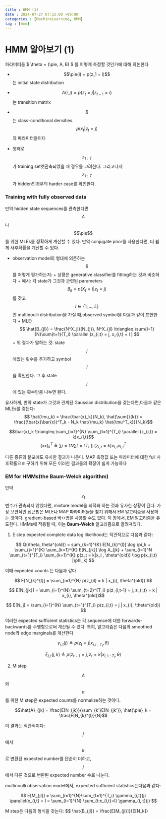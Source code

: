 ```yaml
---
title : HMM (1)
date : 2024-07-27 07:15:00 +09:00
categories : [MachineLearning, HMM]
tag : [hmm]
---
```

<script src="https://cdn.mathjax.org/mathjax/latest/MathJax.js?config=TeX-AMS-MML_HTMLorMML" type="text/javascript"></script>

# HMM 알아보기 (1)

파라미터들 $ \theta = (\pie, A, B) $ 를 어떻게 측정할 것인가에 대해 의논한다
+ $$\pie(i) = p(z_1 = i)$$는 initial state distribution 
+ $$A(i,j) = p(z_t =j | z_{t-1} = i)$$는 transition matrix 
+ $$B$$는 class-conditional densities $$p(x_t|z_t=j)$$의 파라미터들이다

+ 첫째로 $$z_{1:T}$$가 training set엣관측되었을 때 경우를 고려한다. 그리고나서 $$z_{1:T}$$가 hidden인경우의 harder case를 확인한다.


### Training with fully observed data
만약 hidden state sequences를 관측한다면 $$A$$나 $$\pie$$를 위한 MLEs를 정확하게 계산할 수 있다. 만약 conjugate prior를 사용한다면, 더 쉽게 사후확률을 계산할 수 있다.

+ observation model의 형태에 의존하는 $$B$$를 어떻게 평가하는지:
		+ 상황은 generative classifier를 fitting하는 것과 비슷하다
		+ 예시: 각 state가 그것과 관련된 parameters $$B_{jl} = p(X_t = l|z_t = j)$$를 갖고 $$l \in \{ 1, \dots, L \}$$ 인 multinoulli distribution을 가질 때,observed symbol을 다음과 같이 표현한다
				+ MLE: $$ \hat{B_{jl}} = \frac{N^X_jl}{N_{j}}, N^X_{jl} \triangleq \sum{i=1}{N}\sum{t=1}{T_i} \parallel (z_{i,t} = j, x_{i,t} = l ) $$
		+ 위 결과가 말하는 것: state $$j$$ 에있는 횟수를 추가하고 symbol $$l$$ 을 확인한다. 그 후 state $$j$$ 에 있는 횟수만큼 나누면 된다.

유사하게, 만약 state가 그것과 관계된 Gaussian distribution을 갖는다면,다음과 같은 MLEs를 갖는다:
$$ \hat{\mu_k} = \frac{\bar{x}_k}{N_k}, \hat{\sum{}{k}} = \frac{(\bar{x}\bar{x})^T_k - N_k \hat{\mu_k} \hat{\mu^T_k}}{N_k}$$

$$\bar{x}_k \triangleq \sum_{i=1}^{N} \sum_{t=1}^{T_i} \parallel (z_{i,t} = k)x_{i,t}$$
$$ (\bar{x}\bar{x})^T_k \triangleq \sum{i=1}{N} \sum{t=1}{T_i} \parallel (z_{i,t} = k) x_{i,t} x^T_{i,t} $$

다른 종류의 분포에도 유사한 결과가 나온다. MAP 측정값 또는 파라미터에 대한 full 사후확률으ㄹ 구하기 위해 모든 이러한 결과들의 확장이 쉽게 가능하다

### EM for HMMs(the Baum-Welch algorithm)

만약 $$z_t$$ 변수가 관측되지 않았다면, mixture model을 최적화 하는 것과 유사한 상황이 된다.
가장 보편적인 접근법은 MLE나 MAP 파라미터들을 찾기 위해서 EM 알고리즘을 사용하는 것이다. gradient-based 바ㅇ법을 사용할 수도 있다.
이 장에서, EM 알고리즘을 유도한다. HMMs에 적용될 때, 이는 **Baum-Welch** 알고리즘으로 알려져있다.

1. E step
expected complete data log likelihood는 직관적으로 다음과 같다:


$$ Q(\theta, theta^{old}) = sum_{k=1}^{K} E[N_{k}^{l}] \log \pi_k + \sum_{j=1}^{K} \sum_{k=1}^{K} E[N_{jk}] \log A_{jk} + \sum_{i=1}^N \sum_{t=1}^{T_i} \sum_{k=1}^{K} p(z_t = k|x_i , \theta^{old}) \log p(x_{i,t} |\phi_k) $$

이때 expected counts 는 다음과 같다


$$ E[N_{k}^{l}] =  \sum_{i=1}^{N} p(z_{il} = k | x_{i}, \theta^{old}) $$



$$ E[N_{jk}] = \sum_{i=1}^{N} \sum_{t=2}^{T_i} p(z_{i,t-1} = j, z_{i,t} = k | x_{i}, \theta^{old})$$



$$ E[N_j] = \sum_{i=1}^{N} \sum_{t=1}^{T_i} p(z_{i,t} = j | x_{i}, \theta^{old}) $$


이러한 expected sufficient statistics는 각 sequence에 대한 forwards-backwards를 수행함으로써 계산될 수 있다.
특히, 알고리즘은 다음의 smoothed node와 edge marginals를 계산한다


$$ \gamma_{i,t}(j) \triangleq p(z_t = j | x_{i,l:T_i}, \theta) $$

$$ \xi_{i,t}(j,k) \triangleq p(z_{t-1} = j, z_t = k | x_{i,1:T_i}, \theta) $$

2. M step

$$A$$와 $$\pi$$를 위한 M step은 expected counts를 normalize하는 것이다.


$$\hat{A}_{jk} = \frac{E[N_{jk}}{\sum_{k'}E[N_{jk'}}, \hat{\pie}_k = \frac{E[N_{k}^{l}}{N}$$


이 결과는 직관적이다: $$j$$에서 $$k$$로 변환된 expected number를 단순히 더하고, $$j$$에서 다른 것으로 변환된 expected number 수로 나눈다.


multinoulli observation model에서, expected sufficient statistics는다음과 같다:


$$ E[M_{jl}] = \sum_{i=1}^{N}\sum_{t=1}^{T_i} \gamma_{i,t}(j) \parallel(x_{i,t} = l = \sum_{i=1}^{N} \sum_{t:x_{i,t}=l} \gamma_{i, t}(j) $$


M step은 다음의 형식을 갖는다: $$ \hat{B_{jl}} = \frac{E[M_{jl}]}{E[N_k]}	
